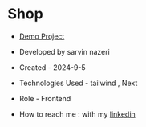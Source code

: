 
# Shop




- [Demo Project](https://shop-3-wg2f.vercel.app/)
  
- Developed by sarvin nazeri

- Created - 2024-9-5

- Technologies Used -  tailwind , Next

- Role - Frontend

- How to reach me : with my [linkedin](https://www.linkedin.com/in/sarvin-nazeri)

